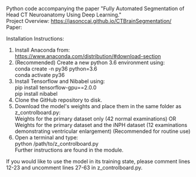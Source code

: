 Python code accompanying the paper "Fully Automated Segmentation of Head CT Neuroanatomy Using Deep Learning."\
Project Overview: https://jasonccai.github.io/CTBrainSegmentation/ \
Paper: 

Installation Instructions:
1. Install Anaconda from:
https://www.anaconda.com/distribution/#download-section
2. (Recommended) Create a new python 3.6 environment using:\
conda create -n py36 python=3.6\
conda activate py36
3. Install Tensorflow and Nibabel using:\
pip install tensorflow-gpu==2.0.0\
pip install nibabel
4. Clone the GitHub repository to disk.
5. Download the model's weights and place them in the same folder as z_controlboard.py:\
Weights for the primary dataset only (42 normal examinations) OR\
Weights for the primary dataset and the iNPH dataset (12 examinations demonstrating ventricular enlargement) (Recommended for routine use)
5. Open a terminal and type:\
python /path/to/z_controlboard.py\
Further instructions are found in the module.

If you would like to use the model in its training state, please comment lines 12-23 and uncomment lines 27-63 in z_controlboard.py.
